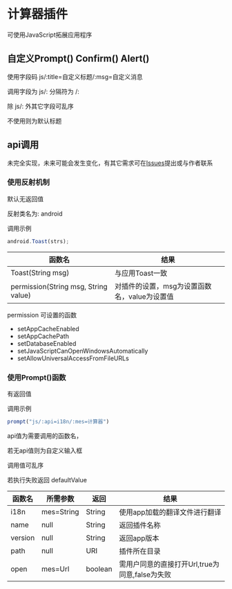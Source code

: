 # 计算器插件

可使用JavaScript拓展应用程序

## 自定义Prompt() Confirm() Alert()

使用字段码    js/:title=自定义标题/:msg=自定义消息

调用字段为    js/:  分隔符为 /:

除    js/:    外其它字段可乱序

不使用则为默认标题

## api调用

未完全实现，未来可能会发生变化，有其它需求可在[Issues](https://github.com/lin-lin-miao/HST-More-Language/issues)提出或与作者联系

### 使用反射机制

默认无返回值

反射类名为: android

调用示例

```javascript
android.Toast(strs);
```

|函数名|结果|
|--|--|
|Toast(String msg)|与应用Toast一致|
|permission(String msg, String value)|对插件的设置，msg为设置函数名，value为设置值|

permission 可设置的函数

- setAppCacheEnabled
- setAppCachePath
- setDatabaseEnabled
- setJavaScriptCanOpenWindowsAutomatically
- setAllowUniversalAccessFromFileURLs

### 使用Prompt()函数

有返回值

调用示例

```javascript
prompt("js/:api=i18n/:mes=计算器")
```

api值为需要调用的函数名，

若无api值则为自定义输入框

调用值可乱序

若执行失败返回 defaultValue

|函数名|所需参数|返回|结果|
|--|--|--|--|
|i18n|mes=String|String|使用app加载的翻译文件进行翻译|
|name|null|String|返回插件名称|
|version|null|String|返回app版本|
|path|null|URI|插件所在目录|
|open|mes=Url|boolean|需用户同意的直接打开Url,true为同意,false为失败|
